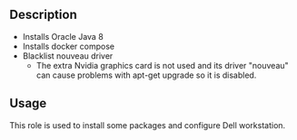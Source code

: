 
## Description
* Installs Oracle Java 8
* Installs docker compose
* Blacklist nouveau driver
    * The extra Nvidia graphics card is not used and its driver "nouveau" can cause problems with apt-get upgrade so it is disabled.

## Usage
This role is used to install some packages and configure Dell workstation.